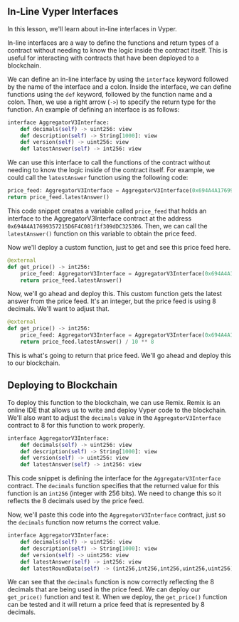 ## In-Line Vyper Interfaces

In this lesson, we'll learn about in-line interfaces in Vyper.

In-line interfaces are a way to define the functions and return types of a contract without needing to know the logic inside the contract itself. This is useful for interacting with contracts that have been deployed to a blockchain.

We can define an in-line interface by using the `interface` keyword followed by the name of the interface and a colon. Inside the interface, we can define functions using the `def` keyword, followed by the function name and a colon. Then, we use a right arrow (`->`) to specify the return type for the function. An example of defining an interface is as follows:

```python
interface AggregatorV3Interface:
    def decimals(self) -> uint256: view
    def description(self) -> String[1000]: view
    def version(self) -> uint256: view
    def latestAnswer(self) -> int256: view
```

We can use this interface to call the functions of the contract without needing to know the logic inside of the contract itself. For example, we could call the `latestAnswer` function using the following code:

```python
price_feed: AggregatorV3Interface = AggregatorV3Interface(0x694A4A17699357215D6F4C081f1f309dDC325306)
return price_feed.latestAnswer()
```

This code snippet creates a variable called `price_feed` that holds an interface to the AggregatorV3Interface contract at the address `0x694A4A17699357215D6F4C081f1f309dDC325306`. Then, we can call the `latestAnswer()` function on this variable to obtain the price feed.

Now we'll deploy a custom function, just to get and see this price feed here. 

```python
@external
def get_price() -> int256:
    price_feed: AggregatorV3Interface = AggregatorV3Interface(0x694A4A17699357215D6F4C081f1f309dDC325306)
    return price_feed.latestAnswer()
```

Now, we'll go ahead and deploy this. This custom function gets the latest answer from the price feed. It's an integer, but the price feed is using 8 decimals.  We'll want to adjust that.

```python
@external
def get_price() -> int256:
    price_feed: AggregatorV3Interface = AggregatorV3Interface(0x694A4A17699357215D6F4C081f1f309dDC325306)
    return price_feed.latestAnswer() / 10 ** 8
```

This is what's going to return that price feed.  We'll go ahead and deploy this to our blockchain.

## Deploying to Blockchain

To deploy this function to the blockchain, we can use Remix. Remix is an online IDE that allows us to write and deploy Vyper code to the blockchain. We'll also want to adjust the `decimals` value in the `AggregatorV3Interface` contract to 8 for this function to work properly.

```python
interface AggregatorV3Interface:
    def decimals(self) -> uint256: view
    def description(self) -> String[1000]: view
    def version(self) -> uint256: view
    def latestAnswer(self) -> int256: view
```

This code snippet is defining the interface for the `AggregatorV3Interface` contract. The `decimals` function specifies that the returned value for this function is an `int256` (integer with 256 bits). We need to change this so it reflects the 8 decimals used by the price feed.

Now, we'll paste this code into the `AggregatorV3Interface` contract, just so the `decimals` function now returns the correct value.

```python
interface AggregatorV3Interface:
    def decimals(self) -> uint256: view
    def description(self) -> String[1000]: view
    def version(self) -> uint256: view
    def latestAnswer(self) -> int256: view
    def latestRoundData(self) -> (int256,int256,int256,uint256,uint256): view
```

We can see that the `decimals` function is now correctly reflecting the 8 decimals that are being used in the price feed.  We can deploy our `get_price()` function and test it.  When we deploy, the `get_price()` function can be tested and it will return a price feed that is represented by 8 decimals. 
